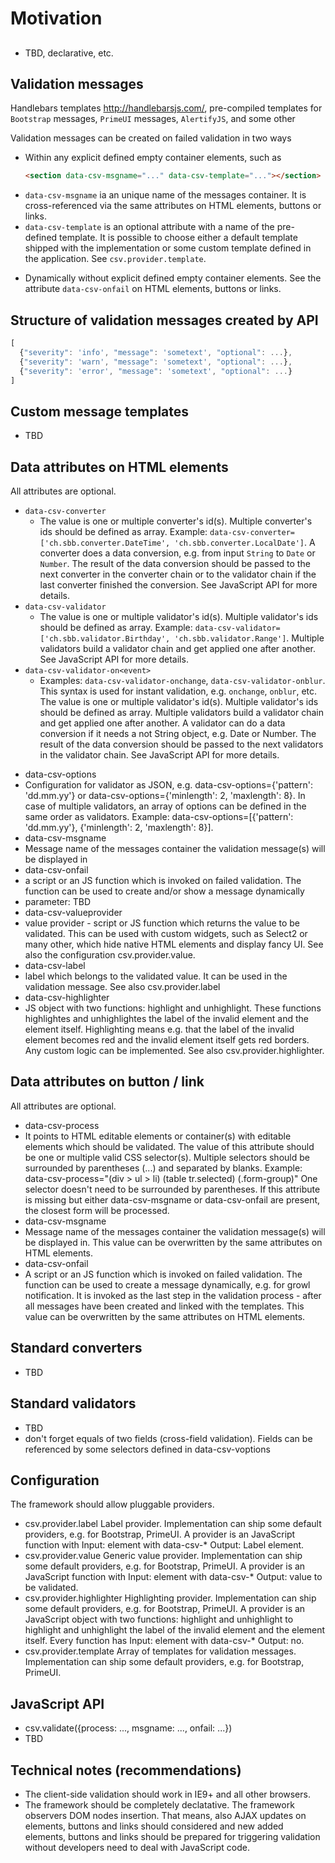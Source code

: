 # Motivation

##
- TBD, declarative, etc.

## Validation messages
Handlebars templates http://handlebarsjs.com/, pre-compiled templates for `Bootstrap` messages,
`PrimeUI` messages, `AlertifyJS`, and some other

Validation messages can be created on failed validation in two ways
* Within any explicit defined empty container elements, such as

    ```html
    <section data-csv-msgname="..." data-csv-template="..."></section>
    ```
  
 - `data-csv-msgname` ia an unique name of the messages container. It is cross-referenced via the same attributes on HTML elements, buttons or links. 
 - `data-csv-template` is an optional attribute with a name of the pre-defined template. It is possible to choose either a default template shipped with the implementation or some custom template defined in the application. See `csv.provider.template`.
* Dynamically without explicit defined empty container elements. See the attribute `data-csv-onfail` on HTML elements, buttons or links.

## Structure of validation messages created by API
```js
[
  {"severity": 'info', "message": 'sometext', "optional": ...},
  {"severity": 'warn', "message": 'sometext', "optional": ...},
  {"severity": 'error', "message": 'sometext', "optional": ...}
]
```

## Custom message templates
- TBD

## Data attributes on HTML elements
All attributes are optional.
* `data-csv-converter`
  - The value is one or multiple converter's id(s). Multiple converter's ids should be defined as array. Example: `data-csv-converter=['ch.sbb.converter.DateTime', 'ch.sbb.converter.LocalDate']`. A converter does a data conversion, e.g. from input `String` to `Date` or `Number`. The result of the data conversion should be passed to the next converter in the converter chain or to the validator chain if the last converter finished the conversion. See JavaScript API for more details.
* `data-csv-validator`
  - The value is one or multiple validator's id(s). Multiple validator's ids should be defined as array. Example: `data-csv-validator=['ch.sbb.validator.Birthday', 'ch.sbb.validator.Range']`. Multiple validators build a validator chain and get applied one after another. See JavaScript API for more details.
* `data-csv-validator-on<event>`
  - Examples: `data-csv-validator-onchange`, `data-csv-validator-onblur`. This syntax is used for instant validation, e.g. `onchange`, `onblur`, etc. The value is one or multiple validator's id(s). Multiple validator's ids should be defined as array. Multiple validators build a validator chain and get applied one after another. A validator can do a data conversion if it needs a not String object, e.g. Date or Number. The result of the data conversion should be passed to the next validators in the validator chain. See JavaScript API for more details.
- data-csv-options
 - Configuration for validator as JSON, e.g. data-csv-options={'pattern': 'dd.mm.yy'} or data-csv-options={'minlength': 2, 'maxlength': 8}. In case of multiple validators, an array of options can be defined in the same order as validators. Example: data-csv-options=[{'pattern': 'dd.mm.yy'}, {'minlength': 2, 'maxlength': 8}]. 
- data-csv-msgname
 - Message name of the messages container the validation message(s) will be displayed in
- data-csv-onfail
 - a script or an JS function which is invoked on failed validation. The function can be used to create and/or show a message dynamically
 - parameter: TBD
- data-csv-valueprovider
 - value provider - script or JS function which returns the value to be validated. This can be used with custom widgets, such as Select2 or many other, which hide native HTML elements and display fancy UI. See also the configuration csv.provider.value.
- data-csv-label
 - label which belongs to the validated value. It can be used in the validation message. See also csv.provider.label
- data-csv-highlighter
 - JS object with two functions: highlight and unhighlight. These functions highlightes and unhighlightes the label of the invalid element and the element itself. Highlighting means e.g. that the label of the invalid element becomes red and the invalid element itself gets red borders. Any custom logic can be implemented. See also csv.provider.highlighter.
 
## Data attributes on button / link
All attributes are optional.
- data-csv-process
 - It points to HTML editable elements or container(s) with editable elements which should be validated. The value of this attribute should be one or multiple valid CSS selector(s). Multiple selectors should be surrounded by parentheses (...) and separated by blanks. Example: data-csv-process="(div > ul > li) (table tr.selected) (.form-group)" One selector doesn't need to be surrounded by parentheses. If this attribute is missing but either data-csv-msgname or data-csv-onfail are present, the closest form will be processed.
- data-csv-msgname
 - Message name of the messages container the validation message(s) will be displayed in. This value can be overwritten by the same attributes on HTML elements.
- data-csv-onfail
 - A script or an JS function which is invoked on failed validation. The function can be used to create a message dynamically, e.g. for growl notification. It is invoked as the last step in the validation process - after all messages have been created and linked with the templates. This value can be overwritten by the same attributes on HTML elements.

## Standard converters
- TBD

## Standard validators
- TBD
- don't forget equals of two fields (cross-field validation). Fields can be referenced by some selectors defined in data-csv-voptions
 
## Configuration
The framework should allow pluggable providers.
 - csv.provider.label Label provider. Implementation can ship some default providers, e.g. for Bootstrap, PrimeUI. A provider is an JavaScript function with Input: element with data-csv-* Output: Label element.
 - csv.provider.value Generic value provider. Implementation can ship some default providers, e.g. for Bootstrap, PrimeUI. A provider is an JavaScript function with Input: element with data-csv-* Output: value to be validated.
 - csv.provider.highlighter Highlighting provider. Implementation can ship some default providers, e.g. for Bootstrap, PrimeUI. A provider is an JavaScript object with two functions: highlight and unhighlight to highlight and unhighlight the label of the invalid element and the element itself. Every function has Input: element with data-csv-* Output: no.
 - csv.provider.template Array of templates for validation messages. Implementation can ship some default providers, e.g. for Bootstrap, PrimeUI.
 
## JavaScript API
 - csv.validate({process: ..., msgname: ..., onfail: ...})
 - TBD

## Technical notes (recommendations)
 - The client-side validation should work in IE9+ and all other browsers.
 - The framework should be completely declatative. The framework observers DOM nodes insertion. That means, also AJAX updates on elements, buttons and links should considered and new added elements, buttons and links should be prepared for triggering validation without developers need to deal with JavaScript code.
